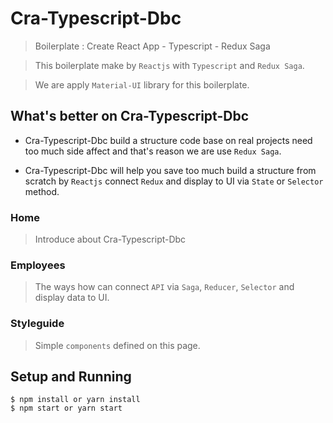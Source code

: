 # Cra-Typescript-Dbc

> Boilerplate : Create React App - Typescript - Redux Saga

> This boilerplate make by `Reactjs` with `Typescript` and `Redux Saga`.

> We are apply `Material-UI` library for this boilerplate.

## What's better on Cra-Typescript-Dbc

* Cra-Typescript-Dbc build a structure code base on real projects need too much side affect and that's reason we are use `Redux Saga`.

* Cra-Typescript-Dbc will help you save too much build a structure from scratch by `Reactjs` connect `Redux` and display to UI via `State` or `Selector` method.


### Home 

> Introduce about Cra-Typescript-Dbc

### Employees

> The ways how can connect `API` via `Saga`, `Reducer`, `Selector` and display data to UI.

### Styleguide

> Simple `components` defined on this page.

## Setup and Running

```
$ npm install or yarn install
$ npm start or yarn start
```
